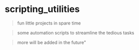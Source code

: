 # scripting_utilities
> fun little projects in spare time

> some automation scripts to streamline the tedious tasks

> more will be added in the future"
